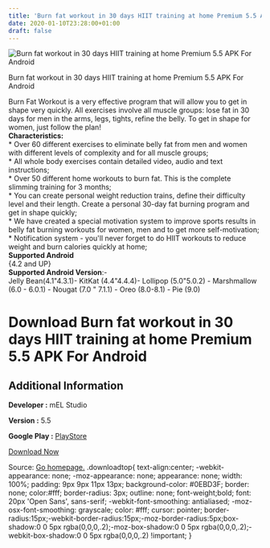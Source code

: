 ```yaml
---
title: 'Burn fat workout in 30 days HIIT training at home Premium 5.5 APK For Android'
date: 2020-01-10T23:28:00+01:00
draft: false
---
```


![Burn fat workout in 30 days HIIT training at home Premium 5.5 APK For Android](https://i1.wp.com/apkhome.net/wp-content/uploads/2020/01/Burn-fat-workout-in-30-days-HIIT-training-at-home-Premium-5.5.png "Burn fat workout in 30 days HIIT training at home Premium 5.5 APK For Android")

  

Burn fat workout in 30 days HIIT training at home Premium 5.5 APK For Android

Burn Fat Workout is a very effective program that will allow you to get in shape very quickly. All exercises involve all muscle groups: lose fat in 30 days for men in the arms, legs, tights, refine the belly. To get in shape for women, just follow the plan!  
**Characteristics:**  
\* Over 60 different exercises to eliminate belly fat from men and women with different levels of complexity and for all muscle groups;  
\* All whole body exercises contain detailed video, audio and text instructions;  
\* Over 50 different home workouts to burn fat. This is the complete slimming training for 3 months;  
\* You can create personal weight reduction trains, define their difficulty level and their length. Create a personal 30-day fat burning program and get in shape quickly;  
\* We have created a special motivation system to improve sports results in belly fat burning workouts for women, men and to get more self-motivation;  
\* Notification system - you'll never forget to do HIIT workouts to reduce weight and burn calories quickly at home;  
**Supported Android**  
{4.2 and UP}  
**Supported Android Version**:-  
Jelly Bean(4.1"4.3.1)- KitKat (4.4"4.4.4)- Lollipop (5.0"5.0.2) - Marshmallow (6.0 - 6.0.1) - Nougat (7.0 " 7.1.1) - Oreo (8.0-8.1) - Pie (9.0)

Download Burn fat workout in 30 days HIIT training at home Premium 5.5 APK For Android
======================================================================================

Additional Information
----------------------

**Developer :** mEL Studio

**Version :** 5.5

**Google Play :** [PlayStore](https://play.google.com/store/apps/details?id=melstudio.mfat&hl=en)

  

[Download Now](https://store4app.co/post/burn-fat-workout-in-30-days-hiit-training-at-home-premium-5-5-apk-for-android_1578680974)

  
Source: [Go homepage.](https://store4app.co/post/burn-fat-workout-in-30-days-hiit-training-at-home-premium-5-5-apk-for-android_1578680974) .downloadtop{ text-align:center; -webkit-appearance: none; -moz-appearance: none; appearance: none; width: 100%; padding: 9px 9px 11px 13px; background-color: #0EBD3F; border: none; color:#fff; border-radius: 3px; outline: none; font-weight;bold; font: 20px 'Open Sans', sans-serif; -webkit-font-smoothing: antialiased; -moz-osx-font-smoothing: grayscale; color: #fff; cursor: pointer; border-radius:15px;-webkit-border-radius:15px;-moz-border-radius:5px;box-shadow:0 0 5px rgba(0,0,0,.2);-moz-box-shadow:0 0 5px rgba(0,0,0,.2);-webkit-box-shadow:0 0 5px rgba(0,0,0,.2) !important; }